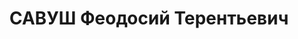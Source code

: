---
title: САВУШ Феодосий Терентьевич
description: "1900 г.p., ypoж. с.Тополька, Польша, белорус, гр. СССР, соц. происх.\
  \ из крестьян, жит. г.Миллерово, АЧК, секретарь Миллеровского Горкома ВКП(б). \n\
  \  Арестован 06.05.1937 г. УНКВД по АЧК по ст. 58-10-11 УК РСФСР, \n  осужден 15.12.1937г.\
  \ ВК Верховного суда СССР по ст. 58-8-11 УК РСФСР к расстрелу. Приговор приведён\
  \ в исполнение 15.12.1937 г. в г.Ростове-на-Дону. 20.03.1958 г. ВК Верховного суда\
  \ СССР дело в отношении Савуша Ф.Т., производством прекращено, за отсутствием состава\
  \ преступления."
---